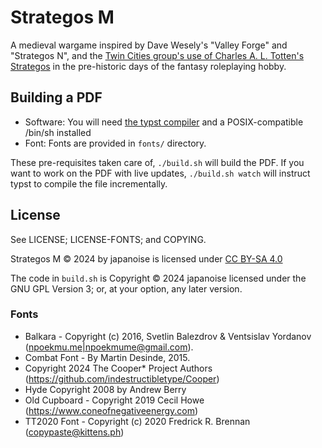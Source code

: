 # Strategos M

A medieval wargame inspired by Dave Wesely's "Valley Forge" and "Strategos N",
and the [Twin Cities group's use of Charles A. L. Totten's
Strategos][twincities] in the pre-historic days of the fantasy roleplaying
hobby.

[twincities]: https://playingattheworld.blogspot.com/2013/01/strategos-in-twin-cities.html

## Building a PDF

- Software: You will need [the typst compiler](https://github.com/typst/typst)
  and a POSIX-compatible /bin/sh installed
- Font: Fonts are provided in `fonts/` directory.

These pre-requisites taken care of, `./build.sh` will build the PDF.  If you
want to work on the PDF with live updates, `./build.sh watch` will instruct
typst to compile the file incrementally.

## License

See LICENSE; LICENSE-FONTS; and COPYING.

Strategos M © 2024 by japanoise is licensed under [CC BY-SA 4.0][ccbysa]

The code in `build.sh` is Copyright © 2024 japanoise licensed under the GNU GPL
Version 3; or, at your option, any later version.

### Fonts

- Balkara - Copyright (c) 2016, Svetlin Balezdrov & Ventsislav Yordanov (<npoekmu.me|npoekmume@gmail.com>).
- Combat Font - By Martin Desinde, 2015.
- Copyright 2024 The Cooper* Project Authors (https://github.com/indestructibletype/Cooper)
- Hyde Copyright 2008 by Andrew Berry
- Old Cupboard - Copyright 2019 Cecil Howe (https://www.coneofnegativeenergy.com)
- TT2020 Font - Copyright (c) 2020 Fredrick R. Brennan (<copypaste@kittens.ph>)

[ccbysa]: https://creativecommons.org/licenses/by-sa/4.0/?ref=chooser-v1
